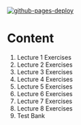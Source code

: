 [![github-pages-deploy](https://github.com/Mina329/sqa/actions/workflows/gh-pages-deploy.yml/badge.svg?branch=master)](https://mina329.github.io/sqa)

# Content
1. Lecture 1 Exercises
2. Lecture 2 Exercises
3. Lecture 3 Exercises
4. Lecture 4 Exercises
5. Lecture 5 Exercises
6. Lecture 6 Exercises
7. Lecture 7 Exercises
8. Lecture 8 Exercises
9. Test Bank
